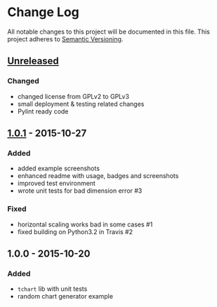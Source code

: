# Change Log
All notable changes to this project will be documented in this file.
This project adheres to [Semantic Versioning](http://semver.org/).


## [Unreleased][unreleased]
### Changed
- changed license from GPLv2 to GPLv3
- small deployment & testing related changes
- Pylint ready code


## [1.0.1] - 2015-10-27
### Added
- added example screenshots
- enhanced readme with usage, badges and screenshots
- improved test environment
- wrote unit tests for bad dimension error #3

### Fixed
- horizontal scaling works bad in some cases #1
- fixed building on Python3.2 in Travis #2


## 1.0.0 - 2015-10-20
### Added
- ``tchart`` lib with unit tests
- random chart generator example


[unreleased]: https://github.com/andras-tim/tchart/compare/v1.0.0...HEAD
[1.0.1]: https://github.com/andras-tim/tchart/compare/v1.0.0...v1.0.1
